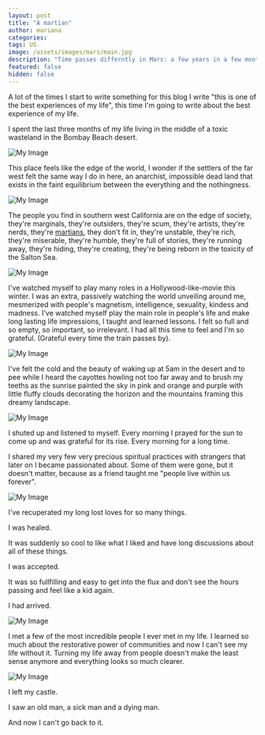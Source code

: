 ```yaml
---
layout: post
title: "A martian"
author: mariana
categories:
tags: US
image: /assets/images/mars/main.jpg
description: "Time passes differntly in Mars: a few years in a few months"
featured: false
hidden: false
---
```


A lot of the times I start to write something for this blog I write "this is one of the best experiences of my life", this time I'm going to write about the best experience of my life.

I spent the last three months of my life living in the middle of a toxic wasteland in the Bombay Beach desert.

![My Image](/assets/images/mars/toxic.jpg)


This place feels like the edge of the world, I wonder if the settlers of the far west felt the same way I do in here, an anarchist, impossible dead land that exists in the faint equilibrium between the everything and the nothingness.

![My Image](/assets/images/mars/nothing.jpeg)

The people you find in southern west California are on the edge of society, they're marginals, they're outsiders, they're scum, they're artists, they're nerds, they're [martians](https://mars.college), they don't fit in, they're unstable, they're rich, they're miserable, they're humble, they're full of stories, they're running away, they're hiding, they're creating, they're being reborn in the toxicity of the Salton Sea.

![My Image](/assets/images/mars/people.JPG)

I've watched myself to play many roles in a Hollywood-like-movie this winter. I was an extra, passively watching the world unveiling around me, mesmerized with people's magnetism, intelligence, sexuality, kindess and madness. I've watched myself play the main role in people's life and make long lasting life impressions, I taught and learned lessons. I felt so full and so empty, so important, so irrelevant. I had all this time to feel and I'm so grateful. (Grateful every time the train passes by).

![My Image](/assets/images/mars/me.JPG)

I've felt the cold and the beauty of waking up at 5am in the desert and to pee while I heard the cayottes howling not too far away and to brush my teeths as the sunrise painted the sky in pink and orange and purple with little fluffy clouds decorating the horizon and the mountains framing this dreamy landscape.

![My Image](/assets/images/mars/sky.JPG)

I shuted up and listened to myself. Every morning I prayed for the sun to come up and was grateful for its rise. Every morning for a long time.

I shared my very few very precious spiritual practices with strangers that later on I became passionated about. Some of them were gone, but it doesn't matter, because as a friend taught me "people live within us forever".

![My Image](/assets/images/mars/party.JPG)

I've recuperated my long lost loves for so many things.

I was healed.

It was suddenly so cool to like what I liked and have long discussions about all of these things.

I was accepted.

It was so fullfilling and easy to get into the flux and don't see the hours passing and feel like a kid again.

I had arrived.

![My Image](/assets/images/mars/mars.JPG)

I met a few of the most incredible people I ever met in my life. I learned so much about the restorative power of communities and now I can't see my life without it. Turning my life away from people doesn't make the least sense anymore and everything looks so much clearer.

![My Image](/assets/images/mars/share.JPG)

I left my castle.

I saw an old man, a sick man and a dying man.

And now I can't go back to it.